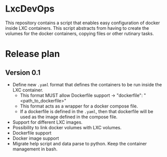 # LxcDevOps

This repository contains a script that enables easy configuration of docker inside LXC containers. This script abstracts from having to create the volumes for the docker containers, copying files or other rutinary tasks.

# Release plan

## Version 0.1
- Define new `.yaml` format that defines the containers to be run inside the LXC container.
  - This format MUST allow Dockerfile support -> "dockerfile": "<path_to_dockerfile>"
  - This format acts as a wrapper for a docker compose file. 
  - If a dockerfile is defined in the `.yaml`, then that dockerfile will be used as the image defined in the compose file.
- Support for different LXC images.
- Possibility to link docker volumes with LXC volumes.
- Dockerfile support
- Docker image support
- Migrate help script and data parse to python. Keep the container management in bash.